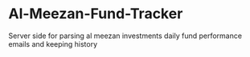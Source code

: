 # Al-Meezan-Fund-Tracker
Server side for parsing al meezan investments daily fund performance emails and keeping history
